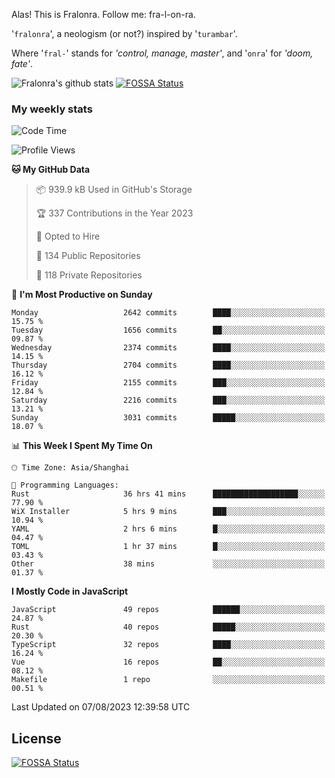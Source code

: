 Alas! This is Fralonra. Follow me: fra-l-on-ra.

'`fralonra`', a neologism (or not?) inspired by '`turambar`'.

Where '`fral-`' stands for *'control, manage, master'*, and '`onra`' for *'doom, fate'*.

![Fralonra's github stats](https://github-readme-stats.vercel.app/api?username=fralonra)
[![FOSSA Status](https://app.fossa.com/api/projects/git%2Bgithub.com%2Ffralonra%2Ffralonra.svg?type=shield)](https://app.fossa.com/projects/git%2Bgithub.com%2Ffralonra%2Ffralonra?ref=badge_shield)

### My weekly stats

<!--START_SECTION:waka-->
![Code Time](http://img.shields.io/badge/Code%20Time-3%2C876%20hrs%2059%20mins-blue)

![Profile Views](http://img.shields.io/badge/Profile%20Views-0-blue)

**🐱 My GitHub Data** 

> 📦 939.9 kB Used in GitHub's Storage 
 > 
> 🏆 337 Contributions in the Year 2023
 > 
> 💼 Opted to Hire
 > 
> 📜 134 Public Repositories 
 > 
> 🔑 118 Private Repositories 
 > 
📅 **I'm Most Productive on Sunday** 

```text
Monday                   2642 commits        ████░░░░░░░░░░░░░░░░░░░░░   15.75 % 
Tuesday                  1656 commits        ██░░░░░░░░░░░░░░░░░░░░░░░   09.87 % 
Wednesday                2374 commits        ████░░░░░░░░░░░░░░░░░░░░░   14.15 % 
Thursday                 2704 commits        ████░░░░░░░░░░░░░░░░░░░░░   16.12 % 
Friday                   2155 commits        ███░░░░░░░░░░░░░░░░░░░░░░   12.84 % 
Saturday                 2216 commits        ███░░░░░░░░░░░░░░░░░░░░░░   13.21 % 
Sunday                   3031 commits        █████░░░░░░░░░░░░░░░░░░░░   18.07 % 
```


📊 **This Week I Spent My Time On** 

```text
🕑︎ Time Zone: Asia/Shanghai

💬 Programming Languages: 
Rust                     36 hrs 41 mins      ███████████████████░░░░░░   77.90 % 
WiX Installer            5 hrs 9 mins        ███░░░░░░░░░░░░░░░░░░░░░░   10.94 % 
YAML                     2 hrs 6 mins        █░░░░░░░░░░░░░░░░░░░░░░░░   04.47 % 
TOML                     1 hr 37 mins        █░░░░░░░░░░░░░░░░░░░░░░░░   03.43 % 
Other                    38 mins             ░░░░░░░░░░░░░░░░░░░░░░░░░   01.37 % 
```

**I Mostly Code in JavaScript** 

```text
JavaScript               49 repos            ██████░░░░░░░░░░░░░░░░░░░   24.87 % 
Rust                     40 repos            █████░░░░░░░░░░░░░░░░░░░░   20.30 % 
TypeScript               32 repos            ████░░░░░░░░░░░░░░░░░░░░░   16.24 % 
Vue                      16 repos            ██░░░░░░░░░░░░░░░░░░░░░░░   08.12 % 
Makefile                 1 repo              ░░░░░░░░░░░░░░░░░░░░░░░░░   00.51 % 
```




 Last Updated on 07/08/2023 12:39:58 UTC
<!--END_SECTION:waka-->

## License
[![FOSSA Status](https://app.fossa.com/api/projects/git%2Bgithub.com%2Ffralonra%2Ffralonra.svg?type=large)](https://app.fossa.com/projects/git%2Bgithub.com%2Ffralonra%2Ffralonra?ref=badge_large)